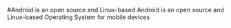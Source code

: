 #Android is an open source and Linux-based
Android is an open source and Linux-based
Operating System for mobile devices

